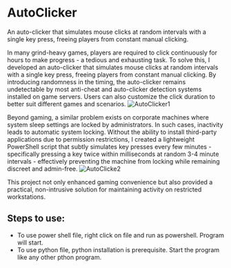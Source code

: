 # AutoClicker
An auto-clicker that simulates mouse clicks at random intervals with a single key press, freeing players from constant manual clicking.

In many grind-heavy games, players are required to click continuously for hours to make progress - a tedious and exhausting task. To solve this, I developed an auto-clicker that simulates mouse clicks at random intervals with a single key press, freeing players from constant manual clicking. By introducing randomness in the timing, the auto-clicker remains undetectable by most anti-cheat and auto-clicker detection systems installed on game servers. Users can also customize the click duration to better suit different games and scenarios.
![AutoClicker1](https://github.com/user-attachments/assets/bba1d18a-e949-4da7-8228-7b2705990de3)

Beyond gaming, a similar problem exists on corporate machines where system sleep settings are locked by administrators. In such cases, inactivity leads to automatic system locking. Without the ability to install third-party applications due to permission restrictions, I created a lightweight PowerShell script that subtly simulates key presses every few minutes - specifically pressing a key twice within milliseconds at random 3-4 minute intervals - effectively preventing the machine from locking while remaining discreet and admin-free.
![AutoClicke2](https://github.com/user-attachments/assets/5f2b83f4-6c24-4c19-98a9-2899b18c252c)

This project not only enhanced gaming convenience but also provided a practical, non-intrusive solution for maintaining activity on restricted workstations.

## Steps to use:
- To use power shell file, right click on file and run as powershell. Program will start.
- To use python file, python installation is prerequisite. Start the program like any other pthon program.
